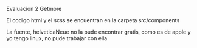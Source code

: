 Evaluacion 2
 Getmore

El codigo html y el scss se encuentran en la carpeta src/components


La fuente, helveticaNeue no la pude encontrar gratis, como es de apple y yo tengo linux, no pude trabajar con ella